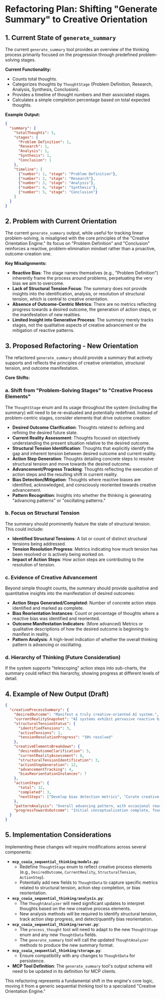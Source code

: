 # Refactoring Plan: Shifting "Generate Summary" to Creative Orientation

## 1. Current State of `generate_summary`

The current `generate_summary` tool provides an overview of the thinking process primarily focused on the progression through predefined problem-solving stages.

**Current Functionality:**
- Counts total thoughts.
- Categorizes thoughts by `ThoughtStage` (Problem Definition, Research, Analysis, Synthesis, Conclusion).
- Provides a timeline of thought numbers and their associated stages.
- Calculates a simple completion percentage based on total expected thoughts.

**Example Output:**

```json
{
  "summary": {
    "totalThoughts": 5,
    "stages": {
      "Problem Definition": 1,
      "Research": 1,
      "Analysis": 1,
      "Synthesis": 1,
      "Conclusion": 1
    },
    "timeline": [
      {"number": 1, "stage": "Problem Definition"},
      {"number": 2, "stage": "Research"},
      {"number": 3, "stage": "Analysis"},
      {"number": 4, "stage": "Synthesis"},
      {"number": 5, "stage": "Conclusion"}
    ]
  }
}
```

## 2. Problem with Current Orientation

The current `generate_summary` output, while useful for tracking linear problem-solving, is misaligned with the core principles of the "Creative Orientation Engine." Its focus on "Problem Definition" and "Conclusion" reinforces a reactive, problem-elimination mindset rather than a proactive, outcome-creation one.

**Key Misalignments:**
- **Reactive Bias**: The stage names themselves (e.g., "Problem Definition") inherently frame the process around problems, perpetuating the very bias we aim to overcome.
- **Lack of Structural Tension Focus**: The summary does not provide insights into the identification, analysis, or resolution of structural tension, which is central to creative orientation.
- **Absence of Outcome-Centric Metrics**: There are no metrics reflecting progress towards a desired outcome, the generation of action steps, or the manifestation of new realities.
- **Limited Insight into Generative Process**: The summary merely tracks stages, not the qualitative aspects of creative advancement or the mitigation of reactive patterns.

## 3. Proposed Refactoring - New Orientation

The refactored `generate_summary` should provide a summary that actively supports and reflects the principles of creative orientation, structural tension, and outcome manifestation.

**Core Shifts:**

### a. Shift from "Problem-Solving Stages" to "Creative Process Elements"

The `ThoughtStage` enum and its usage throughout the system (including the summary) will need to be re-evaluated and potentially redefined. Instead of problem-centric stages, consider elements that drive outcome creation:

-   **Desired Outcome Clarification**: Thoughts related to defining and refining the desired future state.
-   **Current Reality Assessment**: Thoughts focused on objectively understanding the present situation relative to the desired outcome.
-   **Structural Tension Identification**: Thoughts that explicitly identify the gap and inherent tension between desired outcome and current reality.
-   **Action Step Generation**: Thoughts detailing concrete steps to resolve structural tension and move towards the desired outcome.
-   **Advancement/Progress Tracking**: Thoughts reflecting the execution of action steps and the resulting shift in current reality.
-   **Bias Detection/Mitigation**: Thoughts where reactive biases are identified, acknowledged, and consciously reoriented towards creative advancement.
-   **Pattern Recognition**: Insights into whether the thinking is generating "advancing patterns" or "oscillating patterns."

### b. Focus on Structural Tension

The summary should prominently feature the state of structural tension. This could include:

-   **Identified Structural Tensions**: A list or count of distinct structural tensions being addressed.
-   **Tension Resolution Progress**: Metrics indicating how much tension has been resolved or is actively being worked on.
-   **Impact of Action Steps**: How action steps are contributing to the resolution of tension.

### c. Evidence of Creative Advancement

Beyond simple thought counts, the summary should provide qualitative and quantitative insights into the manifestation of desired outcomes:

-   **Action Steps Generated/Completed**: Number of concrete action steps identified and marked as complete.
-   **Bias Reorientation Instances**: Count or percentage of thoughts where a reactive bias was identified and reoriented.
-   **Outcome Manifestation Indicators**: (More advanced) Metrics or qualitative descriptions of how the desired outcome is beginning to manifest in reality.
-   **Pattern Analysis**: A high-level indication of whether the overall thinking pattern is advancing or oscillating.

### d. Hierarchy of Thinking (Future Consideration)

If the system supports "telescoping" action steps into sub-charts, the summary could reflect this hierarchy, showing progress at different levels of detail.

## 4. Example of New Output (Draft)

```json
{
  "creativeProcessSummary": {
    "desiredOutcome": "Manifest a truly creative-oriented AI system.",
    "currentRealitySnapshot": "AI systems exhibit pervasive reactive bias.",
    "structuralTensionStatus": {
      "identifiedTensions": 3,
      "activeTensions": 1,
      "tensionResolutionProgress": "30% resolved"
    },
    "creativeElementsBreakdown": {
      "desiredOutcomeClarification": 5,
      "currentRealityAssessment": 8,
      "structuralTensionIdentification": 3,
      "actionStepGeneration": 12,
      "advancementTracking": 4,
      "biasReorientationInstances": 7
    },
    "actionSteps": {
      "total": 12,
      "completed": 3,
      "nextSteps": ["Develop bias detection metrics", "Curate creative-oriented dataset"]
    },
    "patternAnalysis": "Overall advancing pattern, with occasional reactive oscillations.",
    "progressTowardsOutcome": "Initial conceptualization complete, foundational research underway."
  }
}
```

## 5. Implementation Considerations

Implementing these changes will require modifications across several components:

-   **`mcp_coaia_sequential_thinking/models.py`**:
    -   Redefine `ThoughtStage` enum to reflect creative process elements (e.g., `DesiredOutcome`, `CurrentReality`, `StructuralTension`, `ActionStep`).
    -   Potentially add new fields to `ThoughtData` to capture specific metrics related to structural tension, action step completion, or bias reorientation.
-   **`mcp_coaia_sequential_thinking/analysis.py`**:
    -   The `ThoughtAnalyzer` will need significant updates to interpret thoughts based on the new creative process elements.
    -   New analysis methods will be required to identify structural tension, track action step progress, and detect/quantify bias reorientation.
-   **`mcp_coaia_sequential_thinking/server.py`**:
    -   The `process_thought` tool will need to adapt to the new `ThoughtStage` enum and any new `ThoughtData` fields.
    -   The `generate_summary` tool will call the updated `ThoughtAnalyzer` methods to produce the new summary format.
-   **`mcp_coaia_sequential_thinking/storage.py`**:
    -   Ensure compatibility with any changes to `ThoughtData` for persistence.
-   **MCP Tool Definition**: The `generate_summary` tool's output schema will need to be updated in its definition for MCP clients.

This refactoring represents a fundamental shift in the engine's core logic, moving it from a generic sequential thinking tool to a specialized "Creative Orientation Engine."
